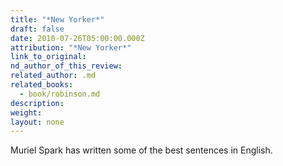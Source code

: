 ```yaml
---
title: "*New Yorker*"
draft: false
date: 2010-07-26T05:00:00.000Z
attribution: "*New Yorker*"
link_to_original:
nd_author_of_this_review:
related_author: .md
related_books:
  - book/robinson.md
description:
weight:
layout: none
---
```

Muriel Spark has written some of the best sentences in English.


